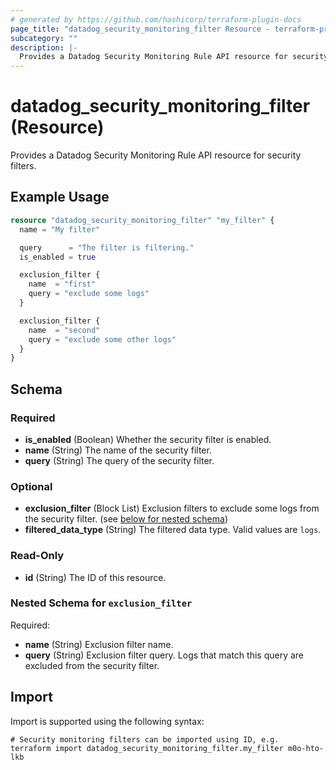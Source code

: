 ```yaml
---
# generated by https://github.com/hashicorp/terraform-plugin-docs
page_title: "datadog_security_monitoring_filter Resource - terraform-provider-datadog"
subcategory: ""
description: |-
  Provides a Datadog Security Monitoring Rule API resource for security filters.
---
```


# datadog_security_monitoring_filter (Resource)

Provides a Datadog Security Monitoring Rule API resource for security filters.

## Example Usage

```terraform
resource "datadog_security_monitoring_filter" "my_filter" {
  name = "My filter"

  query      = "The filter is filtering."
  is_enabled = true

  exclusion_filter {
    name  = "first"
    query = "exclude some logs"
  }

  exclusion_filter {
    name  = "second"
    query = "exclude some other logs"
  }
}
```

<!-- schema generated by tfplugindocs -->
## Schema

### Required

- **is_enabled** (Boolean) Whether the security filter is enabled.
- **name** (String) The name of the security filter.
- **query** (String) The query of the security filter.

### Optional

- **exclusion_filter** (Block List) Exclusion filters to exclude some logs from the security filter. (see [below for nested schema](#nestedblock--exclusion_filter))
- **filtered_data_type** (String) The filtered data type. Valid values are `logs`.

### Read-Only

- **id** (String) The ID of this resource.

<a id="nestedblock--exclusion_filter"></a>
### Nested Schema for `exclusion_filter`

Required:

- **name** (String) Exclusion filter name.
- **query** (String) Exclusion filter query. Logs that match this query are excluded from the security filter.

## Import

Import is supported using the following syntax:

```shell
# Security monitoring filters can be imported using ID, e.g.
terraform import datadog_security_monitoring_filter.my_filter m0o-hto-lkb
```
